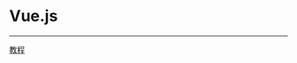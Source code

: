 # Vue.js #

----------

[教程](https://cn.vuejs.org/v2/guide/index.html#Vue-js-%E6%98%AF%E4%BB%80%E4%B9%88)